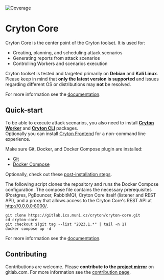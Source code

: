 ![Coverage](https://gitlab.ics.muni.cz/cryton/cryton-core/badges/master/coverage.svg)

[//]: # (TODO: add badges for python versions, black, pylint, flake8, unit tests, integration tests)

# Cryton Core
Cryton Core is the center point of the Cryton toolset. It is used for:
- Creating, planning, and scheduling attack scenarios
- Generating reports from attack scenarios
- Controlling Workers and scenarios execution

Cryton toolset is tested and targeted primarily on **Debian** and **Kali Linux**. Please keep in mind that **only 
the latest version is supported** and issues regarding different OS or distributions may **not** be resolved.

For more information see the [documentation](https://cryton.gitlab-pages.ics.muni.cz/cryton-documentation/).

## Quick-start
To be able to execute attack scenarios, you also need to install **[Cryton Worker](https://gitlab.ics.muni.cz/cryton/cryton-worker)** 
and **[Cryton CLI](https://gitlab.ics.muni.cz/cryton/cryton-cli)** packages.  
Optionally you can install [Cryton Frontend](https://gitlab.ics.muni.cz/cryton/cryton-frontend) for a non-command line experience.

Make sure Git, Docker, and Docker Compose plugin are installed:
- [Git](https://git-scm.com/)
- [Docker Compose](https://docs.docker.com/compose/install/)

Optionally, check out these [post-installation steps](https://docs.docker.com/engine/install/linux-postinstall/).

The following script clones the repository and runs the Docker Compose configuration. The compose file contains the necessary prerequisites
(Postgres, PgBouncer, RabbitMQ), Cryton Core itself (listener and REST API), and a proxy that allows access to the Cryton Core's REST API
at http://0.0.0.0:8000/.
```shell
git clone https://gitlab.ics.muni.cz/cryton/cryton-core.git
cd cryton-core
git checkout $(git tag --list "2023.1.*" | tail -n 1)
docker compose up -d
```

For more information see the [documentation](https://cryton.gitlab-pages.ics.muni.cz/cryton-documentation/).

## Contributing
Contributions are welcome. Please **contribute to the [project mirror](https://gitlab.com/cryton-toolset)** on gitlab.com.
For more information see the [contribution page](https://cryton.gitlab-pages.ics.muni.cz/cryton-documentation/contribution-guide/).
